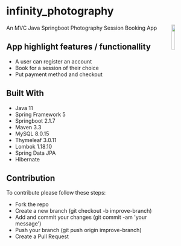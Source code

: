 # infinity_photography
<image src="https://user-images.githubusercontent.com/106097990/186329038-3ead7672-bd6c-4f9b-8485-e62166f28909.png" align="right" style="padding: 0px;" width="13%"/>

An MVC Java Springboot Photography Session Booking App
 
 
 ## App highlight features / functionallity  
 
 - A user can register an account
 - Book for a session of their choice
 - Put payment method and checkout
 
 
## Built With
 - Java 11
 - Spring Framework 5
 - Springboot 2.1.7
 - Maven 3.3
 - MySQL 8.0.15
 - Thymeleaf 3.0.11
 - Lombok 1.18.10
 - Spring Data JPA
 - Hibernate


## Contribution

To contribute please follow these steps:

- Fork the repo
- Create a new branch (git checkout -b improve-branch)
- Add and commit your changes (git commit -am 'your message')
- Push your branch (git push origin improve-branch)
- Create a Pull Request
